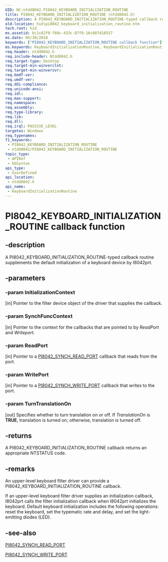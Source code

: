 ```yaml
---
UID: NC:ntdd8042.PI8042_KEYBOARD_INITIALIZATION_ROUTINE
title: PI8042_KEYBOARD_INITIALIZATION_ROUTINE (ntdd8042.h)
description: A PI8042_KEYBOARD_INITIALIZATION_ROUTINE-typed callback routine supplements the default initialization of a keyboard device by I8042prt.
old-location: hid\pi8042_keyboard_initialization_routine.htm
tech.root: hid
ms.assetid: bc1c82f0-f68c-433c-87f0-16c687d18557
ms.date: 04/30/2018
keywords: ["PI8042_KEYBOARD_INITIALIZATION_ROUTINE callback function"]
ms.keywords: KeyboardInitializationRoutine, KeyboardInitializationRoutine callback function [Human Input Devices], PI8042_KEYBOARD_INITIALIZATION_ROUTINE, PI8042_KEYBOARD_INITIALIZATION_ROUTINE callback, hid.pi8042_keyboard_initialization_routine, i8042ref_4bc54efc-bd3d-4091-a8c7-64631d187d20.xml, ntdd8042/KeyboardInitializationRoutine
req.header: ntdd8042.h
req.include-header: Ntdd8042.h
req.target-type: Desktop
req.target-min-winverclnt: 
req.target-min-winversvr: 
req.kmdf-ver: 
req.umdf-ver: 
req.ddi-compliance: 
req.unicode-ansi: 
req.idl: 
req.max-support: 
req.namespace: 
req.assembly: 
req.type-library: 
req.lib: 
req.dll: 
req.irql: PASSIVE_LEVEL
targetos: Windows
req.typenames: 
f1_keywords:
 - PI8042_KEYBOARD_INITIALIZATION_ROUTINE
 - ntdd8042/PI8042_KEYBOARD_INITIALIZATION_ROUTINE
topic_type:
 - APIRef
 - kbSyntax
api_type:
 - UserDefined
api_location:
 - ntdd8042.h
api_name:
 - KeyboardInitializationRoutine
---
```


# PI8042_KEYBOARD_INITIALIZATION_ROUTINE callback function


## -description

A PI8042_KEYBOARD_INITIALIZATION_ROUTINE-typed callback routine supplements the default initialization of a keyboard device by I8042prt.

## -parameters

### -param InitializationContext 

[in]
Pointer to the filter device object of the driver that supplies the callback.

### -param SynchFuncContext 

[in]
Pointer to the context for the callbacks that are pointed to by <i>ReadPort</i> and <i>Writeport.</i>

### -param ReadPort 

[in]
Pointer to a <a href="/windows-hardware/drivers/ddi/ntdd8042/nc-ntdd8042-pi8042_synch_read_port">PI8042_SYNCH_READ_PORT</a> callback that reads from the port.

### -param WritePort 

[in]
Pointer to a <a href="/windows-hardware/drivers/ddi/ntdd8042/nc-ntdd8042-pi8042_synch_write_port">PI8042_SYNCH_WRITE_PORT</a> callback that writes to the port.

### -param TurnTranslationOn 

[out]
Specifies whether to turn translation on or off. If <i>TranslationOn</i> is <b>TRUE</b>, translation is turned on; otherwise, translation is turned off.

## -returns

A PI8042_KEYBOARD_INITIALIZATION_ROUTINE callback returns an appropriate NTSTATUS code.

## -remarks

An upper-level keyboard filter driver can provide a PI8042_KEYBOARD_INITIALIZATION_ROUTINE callback.

If an upper-level keyboard filter driver supplies an initialization callback, I8042prt calls the filter initialization callback when I8042prt initializes the keyboard. Default keyboard initialization includes the following operations: reset the keyboard, set the typematic rate and delay, and set the light-emitting diodes (LED).

## -see-also

<a href="/windows-hardware/drivers/ddi/ntdd8042/nc-ntdd8042-pi8042_synch_read_port">PI8042_SYNCH_READ_PORT</a>



<a href="/windows-hardware/drivers/ddi/ntdd8042/nc-ntdd8042-pi8042_synch_write_port">PI8042_SYNCH_WRITE_PORT</a>